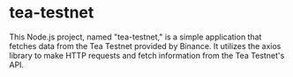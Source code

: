 # tea-testnet
This Node.js project, named "tea-testnet," is a simple application that fetches data from the Tea Testnet provided by Binance. It utilizes the axios library to make HTTP requests and fetch information from the Tea Testnet's API.
